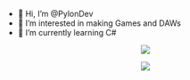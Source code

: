 - 👋 Hi, I’m @PylonDev
- 👀 I’m interested in making Games and DAWs
- 🌱 I’m currently learning C#

<p align="center">
    <img src="https://github-readme-stats.vercel.app/api?username=PylonDev&show_icons=true&theme=dark"/>
</p>

<p align="center">
    <img src="https://github-readme-stats.vercel.app/api/top-langs/?username=PylonDev&theme=dark&langs_count=10&layout=compact")
</p>
  
<!---
PylonDev/PylonDev is a ✨ special ✨ repository because its `README.md` (this file) appears on your GitHub profile.
You can click the Preview link to take a look at your changes.
--->
